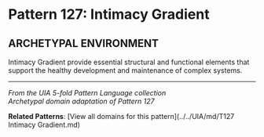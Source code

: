 # Pattern 127: Intimacy Gradient

## ARCHETYPAL ENVIRONMENT

Intimacy Gradient provide essential structural and functional elements that support the healthy development and maintenance of complex systems.

---

*From the UIA 5-fold Pattern Language collection*  
*Archetypal domain adaptation of Pattern 127*

**Related Patterns**: [View all domains for this pattern](../../UIA/md/T127 Intimacy Gradient.md)